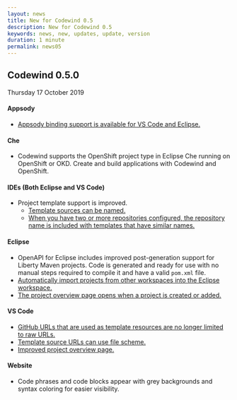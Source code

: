 ```yaml
---
layout: news
title: New for Codewind 0.5
description: New for Codewind 0.5
keywords: news, new, updates, update, version
duration: 1 minute
permalink: news05
---
```


## Codewind 0.5.0
Thursday 17 October 2019

#### Appsody
- [Appsody binding support is available for VS Code and Eclipse.](https://github.com/eclipse/codewind/issues/292)

#### Che
- Codewind supports the OpenShift project type in Eclipse Che running on OpenShift or OKD. Create and build applications with Codewind and OpenShift.

#### IDEs (Both Eclipse and VS Code)
- Project template support is improved.
  - [Template sources can be named.](https://github.com/eclipse/codewind/issues/541)
  - [When you have two or more repositories configured, the repository name is included with templates that have similar names.](https://github.com/eclipse/codewind/issues/570)

#### Eclipse
- OpenAPI for Eclipse includes improved post-generation support for Liberty Maven projects. Code is generated and ready for use with no manual steps required to compile it and have a valid `pom.xml` file.
- [Automatically import projects from other workspaces into the Eclipse workspace.](https://github.com/eclipse/codewind/issues/507)
- [The project overview page opens when a project is created or added.](https://github.com/eclipse/codewind-eclipse/issues/258)

#### VS Code
- [GitHub URLs that are used as template resources are no longer limited to raw URLs.](https://github.com/eclipse/codewind/issues/540)
- [Template source URLs can use file scheme.](https://github.com/eclipse/codewind-vscode/pull/223)
- [Improved project overview page.](https://github.com/eclipse/codewind-vscode/pull/225)

#### Website
- Code phrases and code blocks appear with grey backgrounds and syntax coloring for easier visibility.
